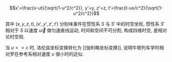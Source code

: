 $$x'=\frac{x-ut}{\sqrt{1-u^2/c^2}}, y'=y, z'=z, t'=\frac{t-ux/c^2}{\sqrt{1-u^2/c^2}}$$

其中 $(x,y,z,t),(x',y',z',t')$ 分别味事件在惯性系 $S$ 与 $S'$ 中的时空坐标, 惯性系 $S'$ 相对于 $S$ 以速度 $u\vec i$ 做匀速直线运动, 时间和空间不可分割, 构成四维时空, 是相对论时空观. 

当 $u<<c$ 时, 洛伦兹坐标变换转化为 [[伽利略坐标变换]], 说明牛顿列车学时相对罗在参考系相对速度 $u$ 很小时的近似. 
